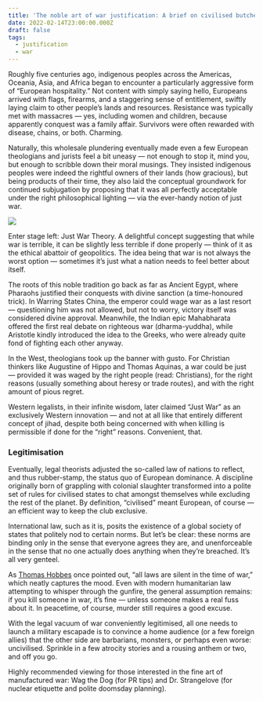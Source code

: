 ```yaml
---
title: 'The noble art of war justification: A brief on civilised butchery'
date: 2022-02-14T23:00:00.000Z
draft: false
tags:
  - justification
  - war
---
```


Roughly five centuries ago, indigenous peoples across the Americas, Oceania, Asia, and Africa began to encounter a particularly aggressive form of “European hospitality.” Not content with simply saying hello, Europeans arrived with flags, firearms, and a staggering sense of entitlement, swiftly laying claim to other people’s lands and resources. Resistance was typically met with massacres — yes, including women and children, because apparently conquest was a family affair. Survivors were often rewarded with disease, chains, or both. Charming.

Naturally, this wholesale plundering eventually made even a few European theologians and jurists feel a bit uneasy — not enough to stop it, mind you, but enough to scribble down their moral musings. They insisted indigenous peoples were indeed the rightful owners of their lands (how gracious), but being products of their time, they also laid the conceptual groundwork for continued subjugation by proposing that it was all perfectly acceptable under the right philosophical lighting — via the ever-handy notion of just war.


![](/images/leviathan.png)

Enter stage left: Just War Theory. A delightful concept suggesting that while war is terrible, it can be slightly less terrible if done properly — think of it as the ethical abattoir of geopolitics. The idea being that war is not always the worst option — sometimes it’s just what a nation needs to feel better about itself.

The roots of this noble tradition go back as far as Ancient Egypt, where Pharaohs justified their conquests with divine sanction (a time-honoured trick). In Warring States China, the emperor could wage war as a last resort — questioning him was not allowed, but not to worry, victory itself was considered divine approval. Meanwhile, the Indian epic Mahabharata offered the first real debate on righteous war (dharma-yuddha), while Aristotle kindly introduced the idea to the Greeks, who were already quite fond of fighting each other anyway.

In the West, theologians took up the banner with gusto. For Christian thinkers like Augustine of Hippo and Thomas Aquinas, a war could be just — provided it was waged by the right people (read: Christians), for the right reasons (usually something about heresy or trade routes), and with the right amount of pious regret.

Western legalists, in their infinite wisdom, later claimed “Just War” as an exclusively Western innovation — and not at all like that entirely different concept of jihad, despite both being concerned with when killing is permissible if done for the “right” reasons. Convenient, that.


### Legitimisation

Eventually, legal theorists adjusted the so-called law of nations to reflect, and thus rubber-stamp, the status quo of European dominance. A discipline originally born of grappling with colonial slaughter transformed into a polite set of rules for civilised states to chat amongst themselves while excluding the rest of the planet. By definition, “civilised” meant European, of course — an efficient way to keep the club exclusive.

International law, such as it is, posits the existence of a global society of states that politely nod to certain norms. But let’s be clear: these norms are binding only in the sense that everyone agrees they are, and unenforceable in the sense that no one actually does anything when they’re breached. It’s all very genteel.

As [Thomas Hobbes](https://plato.stanford.edu/entries/hobbes-moral/) once pointed out, “all laws are silent in the time of war,” which neatly captures the mood. Even with modern humanitarian law attempting to whisper through the gunfire, the general assumption remains: if you kill someone in war, it’s fine — unless someone makes a real fuss about it. In peacetime, of course, murder still requires a good excuse.

With the legal vacuum of war conveniently legitimised, all one needs to launch a military escapade is to convince a home audience (or a few foreign allies) that the other side are barbarians, monsters, or perhaps even worse: uncivilised. Sprinkle in a few atrocity stories and a rousing anthem or two, and off you go.

Highly recommended viewing for those interested in the fine art of manufactured war: Wag the Dog (for PR tips) and Dr. Strangelove (for nuclear etiquette and polite doomsday planning).
